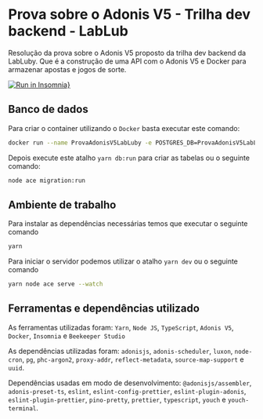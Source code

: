 # Prova sobre o Adonis V5 - Trilha dev backend - LabLub
Resolução da prova sobre o Adonis V5 proposto da trilha dev backend da LabLuby.
Que é a construção de uma API com o Adonis V5 e Docker para armazenar apostas e jogos de sorte.

[![Run in Insomnia}](https://insomnia.rest/images/run.svg)](https://insomnia.rest/run/?label=Prova%20Adonis%20V5%20LabLuby&uri=https%3A%2F%2Fraw.githubusercontent.com%2Fdeibsoncogo%2FProvaAdonisV5LabLuby%2Fmaster%2Fdocs%2Finsomnia.json%3Ftoken%3DGHSAT0AAAAAABSIBN7GZFOQADLAWG2R4AHYYR2AT4Q)

## Banco de dados
Para criar o container utilizando o `Docker` basta executar este comando:
```bash
docker run --name ProvaAdonisV5LabLuby -e POSTGRES_DB=ProvaAdonisV5LabLubyDB -e POSTGRES_USER=ProvaAdonisV5LabLuby -e POSTGRES_PASSWORD=docker -p 5432:5432 -d postgres
```

Depois execute este atalho `yarn db:run` para criar as tabelas ou o seguinte comando:
```bash
node ace migration:run
```

## Ambiente de trabalho
Para instalar as dependências necessárias temos que executar o seguinte comando
```bash
yarn
```

Para iniciar o servidor podemos utilizar o atalho `yarn dev` ou o seguinte comando
```bash
yarn node ace serve --watch
```

## Ferramentas e dependências utilizado
As ferramentas utilizadas foram: `Yarn`, `Node JS`, `TypeScript`, `Adonis V5`, `Docker`, `Insomnia` e `Beekeeper Studio`

As dependências utilizadas foram: `adonisjs`, `adonis-scheduler`, `luxon`, `node-cron`, `pg`, `phc-argon2`, `proxy-addr`, `reflect-metadata`, `source-map-support` e `uuid`.

Dependências usadas em modo de desenvolvimento: `@adonisjs/assembler`, `adonis-preset-ts`, `eslint`, `eslint-config-prettier`, `eslint-plugin-adonis`, `eslint-plugin-prettier`, `pino-pretty`, `prettier`, `typescript`, `youch` e `youch-terminal`.
